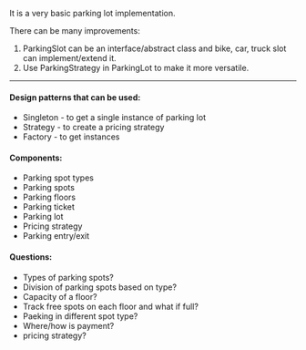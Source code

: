It is a very basic parking lot implementation.

There can be many improvements:
1. ParkingSlot can be an interface/abstract class and bike, car, truck slot can implement/extend it.
2. Use ParkingStrategy in ParkingLot to make it more versatile.
---
#### Design patterns that can be used:
- Singleton - to get a single instance of parking lot
- Strategy - to create a pricing strategy
- Factory - to get instances

#### Components:
- Parking spot types
- Parking spots
- Parking floors
- Parking ticket
- Parking lot
- Pricing strategy
- Parking entry/exit

#### Questions:
- Types of parking spots?
- Division of parking spots based on type?
- Capacity of a floor?
- Track free spots on each floor and what if full?
- Paeking in different spot type?
- Where/how is payment?
- pricing strategy?